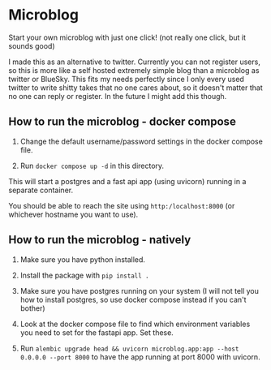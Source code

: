 # Microblog

Start your own microblog with just one click! (not really one click, but it sounds good)

I made this as an alternative to twitter. Currently you can not register users, so this is more like a self hosted extremely simple blog than a microblog as twitter or BlueSky. This fits my needs perfectly since I only every used twitter to write shitty takes that no one cares about, so it doesn't matter that no one can reply or register. In the future I might add this though.

## How to run the microblog - docker compose

1. Change the default username/password settings in the docker compose file.

2. Run `docker compose up -d` in this directory.

This will start a postgres and a fast api app (using uvicorn) running in a separate container.

You should be able to reach the site using `http:/localhost:8000` (or whichever hostname you want to use).

## How to run the microblog - natively

1. Make sure you have python installed.

2. Install the package with `pip install .`

3. Make sure you have postgres running on your system (I will not tell you how to install postgres, so use docker compose instead if you can't bother)

4. Look at the docker compose file to find which environment variables you need to set for the fastapi app. Set these.

5. Run `alembic upgrade head && uvicorn microblog.app:app --host 0.0.0.0 --port 8000` to have the app running at port 8000 with uvicorn.
